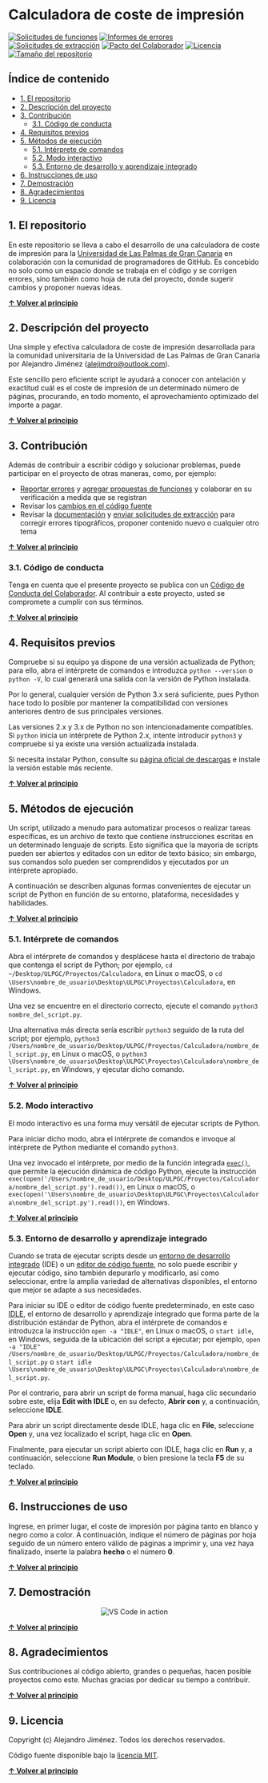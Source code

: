 # Calculadora de coste de impresión
[![Solicitudes de funciones](https://img.shields.io/github/issues-raw/alejimdro/tests/enhancement?color=yellow&label=Solicitudes%20de%20funciones%20abiertas)](https://github.com/alejimdro/tests/issues?utf8=✓&q=is%3Aissue+is%3Aopen+label%3Aenhancement+sort%3Areactions-%2B1-desc+)
[![Informes de errores](https://img.shields.io/github/issues-raw/alejimdro/tests/bug?color=yellow&label=Informes%20de%20errores%20abiertos)](https://github.com/alejimdro/tests/issues?utf8=✓&q=is%3Aissue+is%3Aopen+label%3Abug+)
[![Solicitudes de extracción](https://img.shields.io/github/issues-pr-raw/alejimdro/tests?color=yellow&label=Solicitudes%20de%20extracci%C3%B3n%20abiertas)](https://github.com/alejimdro/tests/pulls?utf8=✓&q=is%3Apr+is%3Aopen+)
[![Pacto del Colaborador](https://img.shields.io/badge/Pacto%20del%20Colaborador-2.0-4baaaa.svg)](./CODE_OF_CONDUCT.md)
[![Licencia](https://img.shields.io/github/license/alejimdro/tests?label=Licencia)](./LICENSE)
[![Tamaño del repositorio](https://img.shields.io/github/repo-size/alejimdro/tests?label=Tama%C3%B1o%20del%20repositorio)](https://github.com/alejimdro/tests)

## Índice de contenido

* [1. El repositorio](#1-el-repositorio)
* [2. Descripción del proyecto](#2-descripción-del-proyecto)
* [3. Contribución](#3-contribución)
  - [3.1. Código de conducta](#31-código-de-conducta)
* [4. Requisitos previos](#4-requisitos-previos)
* [5. Métodos de ejecución](#5-métodos-de-ejecución)
  - [5.1. Intérprete de comandos](#51-intérprete-de-comandos)
  - [5.2. Modo interactivo](#52-modo-interactivo)
  - [5.3. Entorno de desarrollo y aprendizaje integrado](#53-entorno-de-desarrollo-y-aprendizaje-integrado)
* [6. Instrucciones de uso](#6-instrucciones-de-uso)
* [7. Demostración](#7-demostración)
* [8. Agradecimientos](#8-agradecimientos)
* [9. Licencia](#9-licencia)

## 1. El repositorio

En este repositorio se lleva a cabo el desarrollo de una calculadora de coste de impresión para la [Universidad de Las Palmas de Gran Canaria](https://www.ulpgc.es) en colaboración con la comunidad de programadores de GitHub. Es concebido no solo como un espacio donde se trabaja en el código y se corrigen errores, sino también como hoja de ruta del proyecto, donde sugerir cambios y proponer nuevas ideas.

**[↑ Volver al principio](#índice-de-contenido)**

## 2. Descripción del proyecto

Una simple y efectiva calculadora de coste de impresión desarrollada para la comunidad universitaria de la Universidad de Las Palmas de Gran Canaria por Alejandro Jiménez ([alejimdro@outlook.com](mailto:alejimdro@outlook.com)).

Este sencillo pero eficiente script le ayudará a conocer con antelación y exactitud cuál es el coste de impresión de un determinado número de páginas, procurando, en todo momento, el aprovechamiento optimizado del importe a pagar.

**[↑ Volver al principio](#índice-de-contenido)**

## 3. Contribución

Además de contribuir a escribir código y solucionar problemas, puede participar en el proyecto de otras maneras, como, por ejemplo:

* [Reportar errores](https://github.com/microsoft/vscode/issues) y [agregar propuestas de funciones](https://github.com/microsoft/vscode/issues) y colaborar en su verificación a medida que se registran
* Revisar los [cambios en el código fuente](https://github.com/microsoft/vscode/pulls)
* Revisar la [documentación](https://github.com/microsoft/vscode-docs) y [enviar solicitudes de extracción](https://github.com/microsoft/vscode/pulls) para corregir errores tipográficos, proponer contenido nuevo o cualquier otro tema

**[↑ Volver al principio](#índice-de-contenido)**

### 3.1. Código de conducta

Tenga en cuenta que el presente proyecto se publica con un [Código de Conducta del Colaborador](./CODE_OF_CONDUCT.md). Al contribuir a este proyecto, usted se compromete a cumplir con sus términos.

**[↑ Volver al principio](#índice-de-contenido)**

## 4. Requisitos previos

Compruebe si su equipo ya dispone de una versión actualizada de Python; para ello, abra el intérprete de comandos e introduzca `python --version` o `python -V`, lo cual generará una salida con la versión de Python instalada.

Por lo general, cualquier versión de Python 3.x será suficiente, pues Python hace todo lo posible por mantener la compatibilidad con versiones anteriores dentro de sus principales versiones.

Las versiones 2.x y 3.x de Python no son intencionadamente compatibles. Si `python` inicia un intérprete de Python 2.x, intente introducir `python3` y compruebe si ya existe una versión actualizada instalada.

Si necesita instalar Python, consulte su [página oficial de descargas](https://www.python.org/downloads/) e instale la versión estable más reciente.

**[↑ Volver al principio](#índice-de-contenido)**

## 5. Métodos de ejecución

Un script, utilizado a menudo para automatizar procesos o realizar tareas específicas, es un archivo de texto que contiene instrucciones escritas en un determinado lenguaje de scripts. Esto significa que la mayoría de scripts pueden ser abiertos y editados con un editor de texto básico; sin embargo, sus comandos solo pueden ser comprendidos y ejecutados por un intérprete apropiado.

A continuación se describen algunas formas convenientes de ejecutar un script de Python en función de su entorno, plataforma, necesidades y habilidades.

**[↑ Volver al principio](#índice-de-contenido)**

### 5.1. Intérprete de comandos

Abra el intérprete de comandos y desplácese hasta el directorio de trabajo que contenga el script de Python; por ejemplo, `cd ~/Desktop/ULPGC/Proyectos/Calculadora`, en Linux o macOS, o `cd \Users\nombre_de_usuario\Desktop\ULPGC\Proyectos\Calculadora`, en Windows.

Una vez se encuentre en el directorio correcto, ejecute el comando `python3 nombre_del_script.py`.

Una alternativa más directa sería escribir `python3` seguido de la ruta del script; por ejemplo, `python3 /Users/nombre_de_usuario/Desktop/ULPGC/Proyectos/Calculadora/nombre_del_script.py`, en Linux o macOS, o `python3 \Users\nombre_de_usuario\Desktop\ULPGC\Proyectos\Calculadora\nombre_del_script.py`, en Windows, y ejecutar dicho comando.

**[↑ Volver al principio](#índice-de-contenido)**

### 5.2. Modo interactivo

El modo interactivo es una forma muy versátil de ejecutar scripts de Python.

Para iniciar dicho modo, abra el intérprete de comandos e invoque al intérprete de Python mediante el comando `python3`.

Una vez invocado el intérprete, por medio de la función integrada [`exec()`](https://docs.python.org/es/3/library/functions.html#exec), que permite la ejecución dinámica de código Python, ejecute la instrucción `exec(open('/Users/nombre_de_usuario/Desktop/ULPGC/Proyectos/Calculadora/nombre_del_script.py').read())`, en Linux o macOS, o `exec(open('\Users\nombre_de_usuario\Desktop\ULPGC\Proyectos\Calculadora\nombre_del_script.py').read())`, en Windows.

**[↑ Volver al principio](#índice-de-contenido)**

### 5.3. Entorno de desarrollo y aprendizaje integrado

Cuando se trata de ejecutar scripts desde un [entorno de desarrollo integrado](https://es.wikipedia.org/wiki/Entorno_de_desarrollo_integrado) (IDE) o un [editor de código fuente](https://es.wikipedia.org/wiki/Editor_de_código_fuente), no solo puede escribir y ejecutar código, sino también depurarlo y modificarlo, así como seleccionar, entre la amplia variedad de alternativas disponibles, el entorno que mejor se adapte a sus necesidades.

Para iniciar su IDE o editor de código fuente predeterminado, en este caso [IDLE](https://docs.python.org/es/3/library/idle.html), el entorno de desarrollo y aprendizaje integrado que forma parte de la distribución estándar de Python, abra el intérprete de comandos e introduzca la instrucción `open -a "IDLE"`, en Linux o macOS, o `start idle`, en Windows, seguida de la ubicación del script a ejecutar; por ejemplo, `open -a "IDLE" /Users/nombre_de_usuario/Desktop/ULPGC/Proyectos/Calculadora/nombre_del_script.py` o `start idle \Users\nombre_de_usuario\Desktop\ULPGC\Proyectos\Calculadora\nombre_del_script.py`.

Por el contrario, para abrir un script de forma manual, haga clic secundario sobre este, elija **Edit with IDLE** o, en su defecto, **Abrir con** y, a continuación, seleccione **IDLE**.

Para abrir un script directamente desde IDLE, haga clic en **File**, seleccione **Open** y, una vez localizado el script, haga clic en **Open**.

Finalmente, para ejecutar un script abierto con IDLE, haga clic en **Run** y, a continuación, seleccione **Run Module**, o bien presione la tecla **F5** de su teclado.

**[↑ Volver al principio](#índice-de-contenido)**

## 6. Instrucciones de uso

Ingrese, en primer lugar, el coste de impresión por página tanto en blanco y negro como a color. A continuación, indique el número de páginas por hoja seguido de un número entero válido de páginas a imprimir y, una vez haya finalizado, inserte la palabra **hecho** o el número **0**.

**[↑ Volver al principio](#índice-de-contenido)**

## 7. Demostración

<p align="center">
  <img alt="VS Code in action" src="https://github.com/alejimdro/tests/blob/main/media/jun-20-2021%2018-33-15.gif">
</p>

**[↑ Volver al principio](#índice-de-contenido)**

## 8. Agradecimientos

Sus contribuciones al código abierto, grandes o pequeñas, hacen posible proyectos como este. Muchas gracias por dedicar su tiempo a contribuir.

**[↑ Volver al principio](#índice-de-contenido)**

## 9. Licencia

Copyright (c) Alejandro Jiménez. Todos los derechos reservados.

Código fuente disponible bajo la [licencia MIT](./LICENSE).

**[↑ Volver al principio](#índice-de-contenido)**
